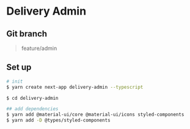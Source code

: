 # Delivery Admin

## Git branch

> feature/admin

## Set up

```bash
# init
$ yarn create next-app delivery-admin --typescript

$ cd delivery-admin

## add dependencies
$ yarn add @material-ui/core @material-ui/icons styled-components
$ yarn add -D @types/styled-components
```
